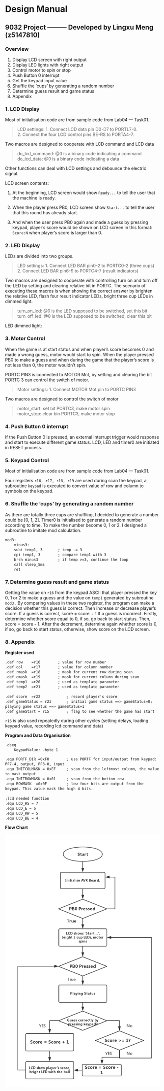 # Design Manual
## 9032 Project ——— Developed by Lingxu Meng (z5147810)

### Overview

1. Display LCD screen with right output
2. Display LED lights with right output
3. Control motor to spin or stop
4. Push Button 0 interrupt
5. Get the keypad input value
6. Shuffle the ‘cups’ by generating a random number
7. Determine guess result and game status
8. Appendix

### 1. LCD Display

Most of initialisation code are from sample code from Lab04 — Task01. 


> LCD settings:	1. Connect LCD data pin D0-D7 to PORTL7-0.  
>                             2. Connect the four LCD control pins BE-RS to PORTA4-7.  


Two macros are designed to cooperate with LCD command and LCD data


> do_lcd_command: @0 is a binary code indicating a command  
> do_lcd_data: @0 is a binary code indicating a data  


Other functions can deal with LCD settings and debounce the electric signal.

LCD screen contents:

1. At the beginning, LCD screen would show  `Ready...`  to tell the user that the machine is ready.

2. When the player press PB0, LCD screen show `Start...`  to tell the user that this round has already start. 

3. And when the user press PB0 again and made a guess by pressing keypad, player’s score would be shown on LCD screen in this format: `Score:N` when player’s score is larger than 0.


### 2. LED Display

LEDs are divided into two groups. 

> LED settings:		1. Connect LED BAR pin0-2 to PORTC0-2 (three cups)  
> 					2. Connect LED BAR pin6-9 to PORTC4-7 (result indicators)  


Two macros are designed to cooperate with controlling turn on and turn off the LED by setting and clearing relative bit in PORTC. The scenario of executing these macros is when showing the correct answer by brighten the relative LED, flash four result indicator LEDs, bright three cup LEDs in dimmed light.

> turn_on_led: @0 is the LED supposed to be switched, set this bit  
> turn_off_led: @0 is the LED supposed to be switched, clear this bit  

LED dimmed light:

### 3. Motor Control

When the game is at start status and when player’s score becomes 0 and made a wrong guess, motor would start to spin. When the player pressed PB0 to make a guess and when during the game that the player’s score is not less than 0, the motor wouldn’t spin.

PORTC PIN3 is connected to MOTOR Mot, by setting and clearing the bit PORTC 3 can control the switch of motor.

> Motor settings:	 	1. Connect MOTOR  Mot pin to PORTC PIN3  

Two macros are designed to control the switch of motor

> motor_start:  set bit PORTC3, make motor spin   
> motor_stop: clear bin PORTC3, make motor stop  

### 4. Push Button 0 interrupt

If the Push Button 0 is pressed, an external interrupt trigger would response and start to execute different game status. LCD, LED and timer0 are initiated in RESET process.

### 5. Keypad Control

Most of initialisation code are from sample code from Lab04 — Task01. 

Four registers  `r16, r17, r18, r19`  are used during scan the keypad,  a subroutine `keypad` is executed to convert value of row and column to symbols on the keypad.

### 6. Shuffle the ‘cups’ by generating a random number

As there are totally three cups are shuffling, I decided to generate a number could be [0, 1, 2]. Timer0 is initialised to generate a random number according to time. To make the number become 0, 1 or 2. I designed a subroutine to imitate mod calculation. 


```asm6502
mod3:
	minus3:
	subi temp1, 3		; temp -= 3
	cpi temp1, 3		; compare temp1 with 3
	brsh minus3			; if temp >=3, continue the loop
	call sleep_5ms
	ret
```

### 7. Determine guess result and game status

Getting the value on `r16`  from the keypad ASCII that player pressed the key 0, 1 or 2 to make a guess and the value on `temp1`  generated by subroutine  `mod3` .
By comparing values in these two register, the program can make a decision whether this guess is correct. Then increase or decrease player’s score.
If a guess is correct, score = score + 1
If a guess is incorrect. Firstly, determine whether score equal to 0, if so, go back to start status. Then, score = score - 1. After the decrement, determine again whether score is 0, if so, go back to start status, otherwise, show score on the LCD screen.

### 8. Appendix

**Register used**

```asm6502
.def row    =r16		; value for row number
.def col    =r17		; value for column number
.def rmask  =r18		; mask for current row during scan
.def cmask  =r19		; mask for current column during scan
.def temp1  =r20		; used as template parameter
.def temp2  =r21		; used as template parameter
   
.def score  =r22			; record player's score
.def gameStatus = r23		; initial game status ==> gameStatus=0; playing game status ==> gameStatus=1
.def gameStart = r15		; flag to see whether the game has start
```

`r16`  is also used repeatedly during other cycles (setting delays, loading keypad value, recording lcd command and data)

**Program and Data Organisation**

```asm6502
.dseg
    KeypadValue: .byte 1
```

```asm6502
.equ PORTF_DIR =0xF0		; use PORTF for input/output from keypad: PF7-4, output, PF3-0, input
.equ INITCOLMASK = 0xEF		; scan from the leftmost column, the value to mask output
.equ INITROWMASK = 0x01		; scan from the bottom row
.equ ROWMASK  =0x0F			; low four bits are output from the keypad. This value mask the high 4 bits.

;lcd needed function
.equ LCD_RS = 7
.equ LCD_E = 6
.equ LCD_RW = 5
.equ LCD_BE = 4
```

**Flow Chart**

![pic](https://github.com/JosephMLX/PGlife/blob/master/COMP9032/lab03/Project/Flow%20Chart.jpg)
